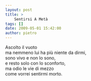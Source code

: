 ```yaml
---
layout: post
title: >
    Sentirsi A Metà
tags: []
date: 2009-05-01 15:42:00
author: pietro
---
```

Ascolto il vuoto<br/>ma nemmeno lui ha più niente da dirmi,<br/>sono vivo e non lo sono,<br/>e resto solo con lo sconforto,<br/>ma odio le vie di mezzo<br/>come vorrei sentirmi morto.
